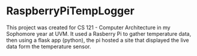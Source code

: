 # RaspberryPiTempLogger
This project was created for CS 121 - Computer Architecture in my Sophomore year at UVM. It used a Rasberry Pi to gather temperature data, then using a flask app (python), the pi hosted a site that displayed the live data form the temperature sensor.
